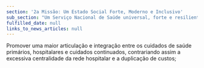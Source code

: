 ```yaml
---
section: '2a Missão: Um Estado Social Forte, Moderno e Inclusivo'
sub_section: "Um Serviço Nacional de Saúde universal, forte e resiliente"
fulfilled_date: null
links_to_news_articles: null
---
```


Promover uma maior articulação e integração entre os cuidados de saúde primários, hospitalares e cuidados continuados, contrariando assim a excessiva centralidade da rede hospitalar e a duplicação de custos;